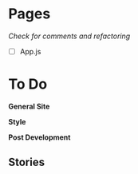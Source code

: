 # Pages

_Check for comments and refactoring_
- [ ] App.js

# To Do

**General Site**

**Style**

**Post Development**

## Stories

